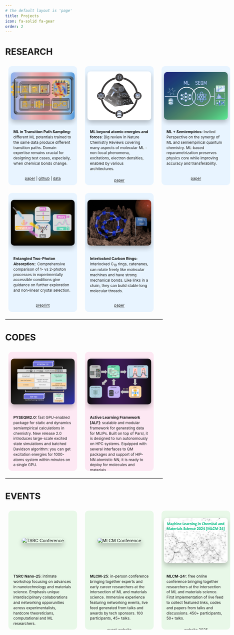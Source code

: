 ```yaml
---
# the default layout is 'page'
title: Projects
icon: fa-solid fa-gear
order: 2
---
```

<style>
.projects-grid {
    display: grid;
    grid-template-columns: repeat(3, 1fr);
    gap: 25px;
    padding: 10px;
    width: 100%;
    max-width: 1600px;
    margin: 0 auto;
}

.projects-grid .project-item {
    transition: all 0.3s ease, filter 0.3s ease;
}

.project-item:hover ~ .project-item,
.project-item:has(~ .project-item:hover) {
    filter: blur(6px);
}

.project-item:hover {
    filter: blur(0px);
    z-index: 10;
    position: relative;
    transform: scale(1.5);
    box-shadow: 0 0 20px rgba(0, 0, 0, 0.2);
}

.project-item {
    display: flex;
    flex-direction: column;
    border-radius: 12px;
    transition: all 0.3s ease;
    height: 380px;
    background-color: #fff;
    min-width: 220px;
    padding: 0;
    box-sizing: border-box;
}

/* Pastel colors for groups */
.projects-grid .group1 {
    background-color: light-dark(#e8f4ff, #3f4e61);  /* Darker, brighter blue / Muted dark blue */
}

.projects-grid .group1:hover {
    background-color: light-dark(#d6edff, #3a4651);
}

.projects-grid .group2 {
    background-color: light-dark(#fde8f3, #5b414eff);  /* Darker, brighter pink / Muted dark pink */
}

.projects-grid .group2:hover {
    background-color: light-dark(#fbd4e8, #513a45);
}

.projects-grid .group3 {
    background-color: light-dark(#e8f8e8, #3e423fff);  /* Darker, brighter green / Muted dark green */
}

.projects-grid .group3:hover {
    background-color: light-dark(#d4f0d4, #3a513f);
}

/* First grid row - Image area */
.project-item .project-image-container {
    flex: 0 0 50%;
    display: flex;
    align-items: center;
    justify-content: center;
    padding: 8px;
    border-radius: 12px 12px 0 0; /* Only round top corners */
    box-sizing: border-box;
    position: relative;
    width: 100%;
    overflow: hidden;
}

.project-item .project-image {
    max-width: 100%;
    max-height: 100%;
    width: auto;
    height: auto;
    object-fit: contain;
    border-radius: 10px;
    display: block;
    margin: 0;
    padding: 0;
    box-shadow: 0 8px 16px rgba(0, 0, 0, 0.25);
    overflow: hidden;
}

/* Second grid row - Description area */
.project-item .project-description {
    flex: 1;
    display: flex;
    flex-direction: column;
    overflow: hidden; /* Prevent text overflow too */
    padding: 12px 16px;
    margin: 0;
    font-size: min(12px, 1.4vw);
    line-height: 1.4;
    text-align: left;
    box-sizing: border-box;
}

.project-description .description-text {
    flex: 1;
    margin-bottom: 8px;
}

.project-description .description-links {
    margin-top: auto;
    text-align: center;
    padding-top: 12px;
}

/* Responsive adjustments */
@media screen and (max-width: 768px) {
    .projects-grid {
        grid-template-columns: repeat(2, 1fr);
    }
    
    .project-item {
        height: 400px;
    }
    
    .project-item .project-image-container {
        padding: 6px;
    }
    
    .project-item .project-description {
        font-size: min(14px, 2.2vw);
        padding: 10px 12px;
    }
}

@media screen and (max-width: 480px) {
    .projects-grid {
        grid-template-columns: repeat(1, 1fr);
    }
    
    .project-item {
        height: 350px;
    }
    
    .project-item .project-image-container {
        padding: 4px;
    }
    
    .project-item .project-description {
        font-size: min(12px, 2.7vw);
        padding: 8px 10px;
    }
}

</style>

# RESEARCH
<div class="projects-grid">
    <div class="project-item group1">
        <div class="project-image-container">
            <img src="/assets/my_stuff/posts/2025/ml-tps-cover-plain.jpg" alt="Project 1" class="project-image">
        </div>
        <div class="project-description">
            <div class="description-text">
                <strong>ML in Transition Path Sampling</strong>: different ML potentials trained to the same data produce different transition paths. Domain expertise remains crucial for designing test cases, especially, when chemical bonds change.
            </div>
            <div class="description-links">
                <a href="https://pubs.rsc.org/en/content/articlelanding/2025/dd/d4dd00265b" target="_blank">paper</a> | 
                <a href="https://github.com/nikitafedik/ml_tps_si" target="_blank">github</a> |
                <a href="https://zenodo.org/records/15047941" target="_blank">data</a>
            </div>
        </div>
    </div>
    <div class="project-item group1">
        <div class="project-image-container">
            <img src="/assets/my_stuff/projects/natchem.png" alt="Project 1" class="project-image">
        </div>
        <div class="project-description">
            <div class="description-text">
                <strong> ML beyond atomic energies and forces</strong>: Big review in Nature Chemistry Reviews covering many aspects of molecular ML -  non-local phenomena, excitations, electron densities, enabled by various architectures.
            </div>
            <div class="description-links">
                <a href="https://www.nature.com/articles/s41570-022-00416-3" target="_blank">paper</a> 
            </div>
        </div>
    </div>
    <div class="project-item group1">
        <div class="project-image-container">
            <img src="/assets/my_stuff/projects/seq2.png" alt="Project 1" class="project-image">
        </div>
        <div class="project-description">
            <div class="description-text">
                <strong> ML + Semiempirics</strong>: Invited Perspective on the synergy of ML and semiempirical quantum chemistry. ML-based reparametrization preserves physics core while improving accuracy and transferability.
            </div>
            <div class="description-links">
                <a href="https://pubs.aip.org/aip/jcp/article/159/11/110901/2911476" target="_blank">paper</a> 
            </div>
        </div>
    </div>
    <div class="project-item group1">
        <div class="project-image-container">
            <img src="/assets/my_stuff/projects/etpa_final.png" alt="Project 1" class="project-image">
        </div>
        <div class="project-description">
            <div class="description-text">
                <strong> Entangled Two-Photon Absorption:</strong>: Comprehensive comparison of 1- vs 2-photon processes in experimentally accessible conditions give guidance on further exploration and non-linear crystal selection.
            </div>
            <div class="description-links">
                <a href="https://chemrxiv.org/engage/chemrxiv/article-details/687802fdfc5f0acb528b1bef" target="_blank">preprint</a> 
            </div>
        </div>
    </div>
    <div class="project-item group1">
        <div class="project-image-container">
            <img src="/assets/my_stuff/projects/c18.png" alt="Project 1" class="project-image">
        </div>
        <div class="project-description">
            <div class="description-text">
                <strong>Interlocked Carbon Rings:</strong> Interlocked C<sub>18</sub> rings, catenanes, can rotate freely like molecular machines and have strong mechanical bonds. Like links in a chain, they can build stable long molecular threads.
            </div>
            <div class="description-links">
                <a href="https://pubs.rsc.org/en/content/articlelanding/2020/cc/c9cc09483k/unauth" target="_blank">paper</a>
            </div>     </div>
    </div>


</div>

---



# CODES

<div class="projects-grid">
    <div class="project-item group2">
        <div class="project-image-container">
            <img src="/assets/my_stuff/projects/pyseqm.png" alt="Project 1" class="project-image">
        </div>
        <div class="project-description">
            <div class="description-text">
                <strong>PYSEQM2.0:</strong> fast GPU-enabled package for static and dynamics semiempirical calculations in chemistry. New release 2.0 introduces large-scale excited state simulations and batched Davidson algorithm: you can get excitation energies for 1000-atoms system within minutes on a single GPU. 
            </div>
            <div class="description-links">
            <a href="https://github.com/lanl/PYSEQM" target="_blank">github</a>
            </div>
        </div>
    </div>
    <div class="project-item group2">
        <div class="project-image-container">
            <img src="/assets/my_stuff/projects/alf.png" alt="Project 1" class="project-image">
        </div>
        <div class="project-description">
            <div class="description-text">
                <strong>Active Learning Framework [ALF]</strong>: scalable and modular framework for generating data for MLIPs.  Built on top of Parsl, it is designed to run autonomously on HPC systems. Equipped with several interfaces to QM packages and support of HIP-NN atomistic NN, it is ready to deploy for molecules and materials.
            </div>
            <div class="description-links">
                paper (soon) | <a href="https://github.com/lanl/ALF" target="_blank">github</a>
            </div>
        </div>
    </div>
</div>

---

# EVENTS

<div class="projects-grid">
    <div class="project-item group3">
        <div class="project-image-container">
            <img src="/assets/my_stuff/projects/tsrc25.png" alt="TSRC Conference" class="project-image">
        </div>
        <div class="project-description">
            <div class="description-text">
                <strong>TSRC Nano-25</strong>: intimate workshop focusing on advances in nanotechnology and materials science. Emphasis unique interdisciplinary collaborations and networking opporunities across experimentalists, hardcore theoreticians, computational and ML researchers.
            </div>
            <div class="description-links">
                <a href="https://meetings.telluridescience.org/meetings/workshop-details?wid=1212" target="_blank">event page</a> 
            </div>
        </div>
    </div>
    <div class="project-item group3">
        <div class="project-image-container">
            <img src="/assets/my_stuff/projects/mlcm25.png" alt="MLCM Conference" class="project-image">
        </div>
        <div class="project-description">
            <div class="description-text">
                <strong>MLCM-25</strong>: in-person conference bringing together experts and early career researchers at the intersection of ML and materials science. Immersive experience featuring networking events, live feed generated from talks and awards by tech sponsors. 100 participants, 45+ talks.
            </div>
            <div class="description-links">
                <a href="https://mlcm-25.github.io" target="_blank">event website</a> 
            </div>
        </div>
    </div>
    <div class="project-item group3">
        <div class="project-image-container">
            <img src="/assets/my_stuff/projects/mlcm24.png" alt="MLCM Conference" class="project-image">
        </div>
        <div class="project-description">
            <div class="description-text">
                <strong>MLCM-24:</strong>: free online conference  bringing together researchers at the intersection of ML and materials science. First implementation of live feed to collect featured links, codes and papers from talks and discussions. 450+ participants, 50+ talks.
            </div>
            <div class="description-links">
                <a href="https://mlcm2024.lanl.gov" target="_blank">website</a> 
                <a href="https://mlcm2025.org" target="_blank">2025</a>
            </div>
        </div>
    </div>
</div>


